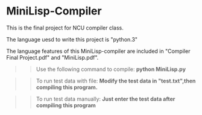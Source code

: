 MiniLisp-Compiler
===

This is the final project for NCU compiler class.

The language uesd to write this project is "python.3"

The language features of this MiniLisp-compiler are included in "Compiler Final Project.pdf" and "MiniLisp.pdf".


>>Use the following command to compile:
**python MiniLisp.py**

>>To run test data with file:
**Modify the test data in "test.txt",then compiling this program.**

>>To run test data manually:
**Just enter the test data after compiling this program** 
